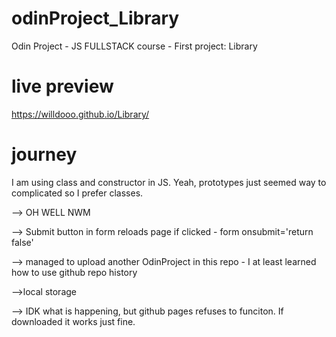 # odinProject_Library
Odin Project - JS FULLSTACK course - First project: Library
# live preview
https://willdooo.github.io/Library/
# journey

I am using class and constructor in JS.
Yeah, prototypes just seemed way to complicated so I prefer classes.

--> OH WELL NWM

--> Submit button in form reloads page if clicked - form onsubmit='return false'

--> managed to upload another OdinProject in this repo - I at least learned how to use github repo history

-->local storage 

--> IDK what is happening, but github pages refuses to funciton. If downloaded it works just fine.
